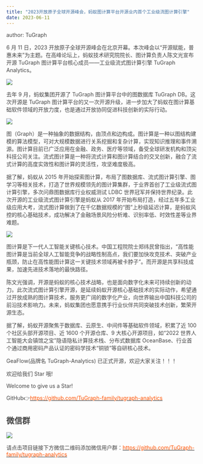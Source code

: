```yaml
---
title: "2023开放原子全球开源峰会，蚂蚁图计算平台开源业内首个工业级流图计算引擎"
date: 2023-06-11
---
```


<font style="color:rgb(69, 69, 69);">author: TuGraph</font>

<font style="color:rgb(69, 69, 69);">6 月 11 日，2023 开放原子全球开源峰会在北京开幕。本次峰会以“开源赋能，普惠未来”为主题。在高峰论坛上，蚂蚁技术研究院院长、图计算负责人陈文光宣布开源 TuGraph 图计算平台核心成员——工业级流式图计算引擎 TuGraph Analytics。</font>

<!-- truncate -->

![](/graph/1755592247311-ef91bb78-19ae-43f2-8e7a-701001b7759d.png)

<font style="color:rgb(69, 69, 69);">去年 9 月，蚂蚁集团开源了 TuGraph 图计算平台中的图数据库 TuGraph DB。这次开源是 TuGraph 图计算平台的又一次开源升级，进一步加大了蚂蚁在图计算基础软件领域的开放力度，也是通过开放协同促进科技创新的实际行动。</font>

![](/graph/1755592259385-b4377a0d-7c78-4ce4-a19c-d21e6aea6290.png)

<font style="color:rgb(69, 69, 69);">图（Graph）是一种抽象的数据结构，由顶点和边构成。图计算是一种以图结构建模的算法模型，可对大规模数据进行关系挖掘和复杂计算，实现知识推理和事件溯源。图计算目前已广泛应用在金融、政务、医疗等领域，备受全球研发机构和顶尖科技公司关注。流式图计算是一种将流式计算和图计算结合的交叉创新，融合了流式计算的高度实效性和图计算的灵活性，攻坚难度极高。</font>

<font style="color:rgb(69, 69, 69);">据了解，蚂蚁从 2015 年开始探索图计算，布局了图数据库、流式图计算引擎、图学习等相关技术，打造了世界规模领先的图计算集群，于业界首创了工业级流式图计算引擎，多次问鼎图数据库行业权威测试 LDBC 世界冠军并保持世界纪录。此次开源的工业级流式图计算引擎是蚂蚁从 2017 年开始布局打造，经过五年多工业级应用大考，流式图计算做到了在千亿数据规模的“图”上秒级延迟计算，是蚂蚁风控的核心基础技术，成功解决了金融场景风险分析难、识别率低、时效性差等业界难题。</font>

![](/graph/1755592294749-1c359609-0c5c-464f-8181-b60e6d740773.png)

<font style="color:rgb(69, 69, 69);">图计算是下一代人工智能关键核心技术。中国工程院院士郑纬民曾指出，“高性能图计算是当前全球人工智能竞争的战略性制高点，我们要加快攻克技术、突破产业瓶颈，防止在高性能图计算这一关键技术领域再被卡脖子”。而开源是共享科技成果，加速先进技术落地的最快路径。</font>

<font style="color:rgb(69, 69, 69);">陈文光强调，开源是蚂蚁的核心技术战略，也是面向数字化未来可持续创新的动力。此次流式图计算引擎开源，是延续蚂蚁开源核心基础技术的实际动作，希望通过开放成熟的图计算技术，服务更广阔的数字化产业，向世界输出中国科技公司的前沿技术影响力。未来，蚂蚁集团也愿意携手行业伙伴共同突破技术创新，繁荣开源生态。</font>

<font style="color:rgb(69, 69, 69);">据了解，蚂蚁开源聚焦于数据库、云原生、中间件等基础软件领域，积累了近 100 个社区头部开源项目、近 1600 个开源仓库、9 大核心开源项目，如“2022 世界人工智能大会镇馆之宝”隐语隐私计算技术栈、分布式数据库 OceanBase、行业首个通过商用密码产品认证的密码学技术“铜锁”等自研核心技术。</font>

<font style="color:rgb(69, 69, 69);">GeaFlow(品牌名 TuGraph-Analytics) 已正式开源，欢迎大家关注！！！</font>

<font style="color:rgb(69, 69, 69);">欢迎给我们 Star 哦!</font>

<font style="color:rgb(69, 69, 69);">Welcome to give us a Star!</font>

<font style="color:rgb(69, 69, 69);">GitHub</font><font style="color:rgb(69, 69, 69);">👉</font>[<font style="color:rgb(255, 81, 0);">https://github.com/TuGraph-family/tugraph-analytics</font>](https://github.com/TuGraph-family/tugraph-analytics)

## <font style="color:rgb(69, 69, 69);">微信群</font>

![](/graph/1755592229183-6e880de0-ebb8-476b-9531-bbe277bbe705.png)

<font style="color:rgb(69, 69, 69);">请点击项目链接下方微信二维码添加微信用户群：</font>[<font style="color:rgb(255, 81, 0);">https://github.com/TuGraph-family/tugraph-analytics</font>](https://github.com/TuGraph-family/tugraph-analytics)
